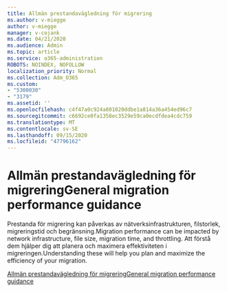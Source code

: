 ```yaml
---
title: Allmän prestandavägledning för migrering
ms.author: v-miegge
author: v-miegge
manager: v-cojank
ms.date: 04/21/2020
ms.audience: Admin
ms.topic: article
ms.service: o365-administration
ROBOTS: NOINDEX, NOFOLLOW
localization_priority: Normal
ms.collection: Adm_O365
ms.custom:
- "5300030"
- "3179"
ms.assetid: ''
ms.openlocfilehash: c4f47a0c924a801020ddbe1a814a36a454ed96c7
ms.sourcegitcommit: c6692ce0fa1358ec3529e59ca0ecdfdea4cdc759
ms.translationtype: MT
ms.contentlocale: sv-SE
ms.lasthandoff: 09/15/2020
ms.locfileid: "47796162"
---
```

# <a name="general-migration-performance-guidance"></a><span data-ttu-id="12111-102">Allmän prestandavägledning för migrering</span><span class="sxs-lookup"><span data-stu-id="12111-102">General migration performance guidance</span></span>

<span data-ttu-id="12111-103">Prestanda för migrering kan påverkas av nätverksinfrastrukturen, filstorlek, migreringstid och begränsning.</span><span class="sxs-lookup"><span data-stu-id="12111-103">Migration performance can be impacted by network infrastructure, file size, migration time, and throttling.</span></span> <span data-ttu-id="12111-104">Att förstå dem hjälper dig att planera och maximera effektiviteten i migreringen.</span><span class="sxs-lookup"><span data-stu-id="12111-104">Understanding these will help you plan and maximize the efficiency of your migration.</span></span>

[<span data-ttu-id="12111-105">Allmän prestandavägledning för migrering</span><span class="sxs-lookup"><span data-stu-id="12111-105">General migration performance guidance</span></span>](https://docs.microsoft.com/sharepointmigration/sharepoint-online-and-onedrive-migration-speed)